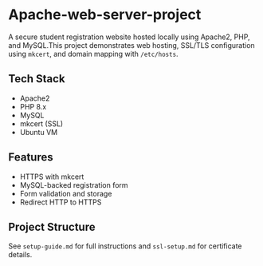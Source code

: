 # Apache-web-server-project

A secure student registration website hosted locally using Apache2, PHP, and MySQL.This project demonstrates web hosting, 
SSL/TLS configuration using `mkcert`, and domain mapping with `/etc/hosts`.

## Tech Stack
- Apache2
- PHP 8.x
- MySQL
- mkcert (SSL)
- Ubuntu VM

## Features
- HTTPS with mkcert
- MySQL-backed registration form
- Form validation and storage
- Redirect HTTP to HTTPS

## Project Structure
See `setup-guide.md` for full instructions and `ssl-setup.md` for certificate details.
